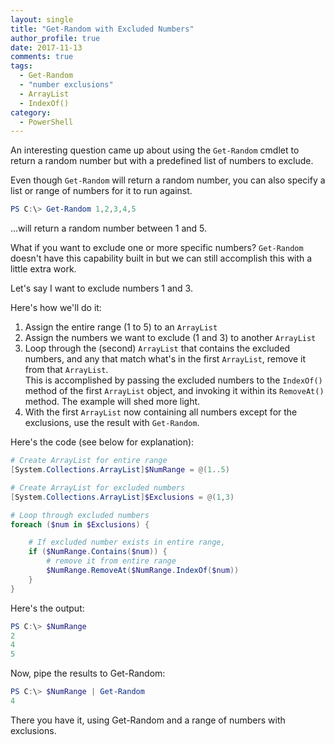 ```yaml
---
layout: single
title: "Get-Random with Excluded Numbers"
author_profile: true
date: 2017-11-13
comments: true
tags:
  - Get-Random
  - "number exclusions"
  - ArrayList
  - IndexOf()
category:
  - PowerShell
---
```


An interesting question came up about using the ```Get-Random``` cmdlet to return a random number but with a predefined list of numbers to exclude.

Even though ```Get-Random``` will return a random number, you can also specify a list or range of numbers for it to run against.

```powershell
PS C:\> Get-Random 1,2,3,4,5
```
...will return a random number between 1 and 5.

What if you want to exclude one or more specific numbers? ```Get-Random``` doesn't have this capability built in but we can still accomplish this with a little extra work.

Let's say I want to exclude numbers 1 and 3.

Here's how we'll do it:
1. Assign the entire range (1 to 5) to an ``ArrayList``
2. Assign the numbers we want to exclude (1 and 3) to another ```ArrayList```
3. Loop through the (second) ```ArrayList``` that contains the excluded numbers, and any that match what's in the first ```ArrayList```, remove it from that ```ArrayList```.  
This is accomplished by passing the excluded numbers to the ```IndexOf()``` method of the first ```ArrayList``` object, and invoking it within its ```RemoveAt()``` method. The example will shed more light.
4. With the first ```ArrayList``` now containing all numbers except for the exclusions, use the result with ```Get-Random```.

Here's the code (see below for explanation):

```powershell
# Create ArrayList for entire range
[System.Collections.ArrayList]$NumRange = @(1..5)

# Create ArrayList for excluded numbers
[System.Collections.ArrayList]$Exclusions = @(1,3)

# Loop through excluded numbers
foreach ($num in $Exclusions) {

    # If excluded number exists in entire range,
    if ($NumRange.Contains($num)) {
        # remove it from entire range
        $NumRange.RemoveAt($NumRange.IndexOf($num))
    }
}
```
Here's the output:

```powershell
PS C:\> $NumRange
2
4
5
```
Now, pipe the results to Get-Random:
```powershell
PS C:\> $NumRange | Get-Random
4
```

There you have it, using Get-Random and a range of numbers with exclusions.
